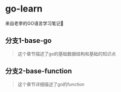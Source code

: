 # go-learn

来自老李的GO语言学习笔记📒

## 分支1-base-go

> 这个章节描述了go的基础数据结构和基础的知识点

## 分支2-base-function

> 这个章节详细描述了go的function
